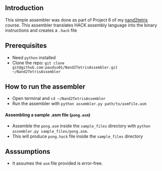 ## Introduction
This simple assembler was done as part of Project 6 of my [nand2tetris](https://github.com/paudsu01/nand2tetris) course. This assembler translates HACK assembly language into the binary instructions and creates a `.hack` file

## Prerequisites
* Need `python` installed
* Clone the repo: `git clone git@github.com:paudsu01/Nand2TetrisAssembler.git ~/Nand2TetrisAssembler`

## How to run the assembler
* Open terminal and `cd ~/Nand2TetrisAssembler`
*  Run the assembler with `python assembler.py path/to/asmFile.asm`

#### Assembling a sample .asm file (`pong.asm`)
*  Assemble the `pong.asm` inside the `sample_files` directory with `python assembler.py sample_files/pong.asm`.
*  This will produce `pong.hack` file inside the `sample_files` directory
  
## Asssumptions
* It assumes the `asm` file provided is error-free.
